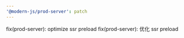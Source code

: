 ```yaml
---
'@modern-js/prod-server': patch
---
```


fix(prod-server): optimize ssr preload
fix(prod-server): 优化 ssr preload
